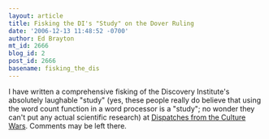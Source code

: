 ```yaml
---
layout: article
title: Fisking the DI's "Study" on the Dover Ruling
date: '2006-12-13 11:48:52 -0700'
author: Ed Brayton
mt_id: 2666
blog_id: 2
post_id: 2666
basename: fisking_the_dis
---
```

I have written a comprehensive fisking of the Discovery Institute's absolutely laughable "study" (yes, these people really do believe that using the word count function in a word processor is a "study"; no wonder they can't put any actual scientific research) at [Dispatches from the Culture Wars](http://scienceblogs.com/dispatches/2006/12/fisking_the_dis_study_on_the_d.php). Comments may be left there.
